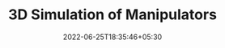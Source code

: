 ---
title: "3D Simulation of Manipulators"
date: 2022-06-25T18:35:46+05:30
draft: false
layout: "project_x"

description: "Simulation of SCARA, PUMA and Stanford-type Manipulators"
carousel:
  items: 1
  duration: 7000
  height: 35
  unit: "rem"
  images:
   - image: /images/projects/scara_manip.gif
     caption: SCARA Manipulator
   - image: /images/projects/puma_manip.gif
     caption: PUMA Manipulator
   - image: /images/projects/stanford_manip.gif
     caption: Stanford Manipulator
credits: "Members: Videh Patel"
# checkout:
#   links:
#     - icon: fab fa-github
#       url: https://github.com/videh25/3D-Simulation-of-Standard-Manipulators
content: |-
    
    This project was developed as a series of assignments in the Robotics course offered by Prof. Harish PM. Developed 3D dynamic simulations of SCARA, PUMA and Stanford-type manipulators. Also, implemented  various controllers on each of them.

    The dynamics equations of these manipulations are calculated in the program given only the DH-parameters and links’ inertial properties.

---